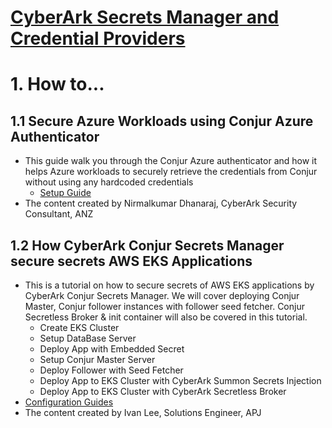 # [CyberArk Secrets Manager and Credential Providers]( https://www.cyberark.com/products/devsecops/)

# 1. How to...

## 1.1 Secure Azure Workloads using Conjur Azure Authenticator
- This guide walk you through the Conjur Azure authenticator and how it helps Azure workloads to securely retrieve the credentials from Conjur without using any hardcoded credentials
  - [Setup Guide](https://www.ndhanaraj.com/blog/post-securre-azure-workloads-using-conjur-azure-authenticator/)
- The content created by Nirmalkumar Dhanaraj, CyberArk Security Consultant, ANZ

## 1.2 How CyberArk Conjur Secrets Manager secure secrets AWS EKS Applications
- This is a tutorial on how to secure secrets of AWS EKS applications by CyberArk Conjur Secrets Manager. We will cover deploying Conjur Master, Conjur follower instances with follower seed fetcher. Conjur Secretless Broker & init container will also be covered in this tutorial. 
  - Create EKS Cluster
  - Setup DataBase Server
  - Deploy App with Embedded Secret
  - Setup Conjur Master Server
  - Deploy Follower with Seed Fetcher
  - Deploy App to EKS Cluster with CyberArk Summon Secrets Injection
  - Deploy App to EKS Cluster with CyberArk Secretless Broker
- [Configuration Guides](https://github.com/ivanckleecity/CyberArk-Conjur-EKS-Lab-2021/blob/main/README.md)
- The content created by Ivan Lee, Solutions Engineer, APJ

